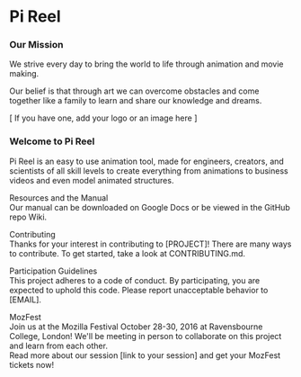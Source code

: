 # Pi Reel

### Our Mission   
We strive every day to bring the world to life through animation and movie making.

Our belief is that through art we can overcome obstacles and come together like a family to learn and share our knowledge and dreams.

[ If you have one, add your logo or an image here ]  

### Welcome to Pi Reel
Pi Reel is an easy to use animation tool, made for engineers, creators, and scientists of all skill levels to create everything from animations to business videos and even model animated structures.  

Resources and the Manual   
  Our manual can be downloaded on Google Docs or be viewed in the GitHub repo Wiki.  

Contributing   
Thanks for your interest in contributing to [PROJECT]! There are many ways to contribute. To get started, take a look at CONTRIBUTING.md.  

Participation Guidelines  
This project adheres to a code of conduct. By participating, you are expected to uphold this code. Please report unacceptable behavior to [EMAIL].  

MozFest  
Join us at the Mozilla Festival October 28-30, 2016 at Ravensbourne College, London! We'll be meeting in person to collaborate on this project and learn from each other.  
Read more about our session [link to your session] and get your MozFest tickets now!


